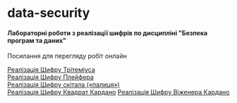 # data-security

<h4>Лабораторні роботи з реалізації шифрів по дисципліні "Безпека програм та даних"</h4>

Посилання для перегляду робіт онлайн

<a href="https://darker-than-black.github.io/data-security/lab8/index.html">Реалізація Шифрy Трітеміуса</a><br>
<a href="https://darker-than-black.github.io/data-security/lab9/index.html">Реалізація Шифрy Плейфера</a><br>
<a href="https://darker-than-black.github.io/data-security/lab10/index.html">Реалізація Шифрy скітала («палиця»)</a><br>
<a href="https://darker-than-black.github.io/data-security/lab11/index.html">Реалізація Шифрy Квадрат Кардано</a>
<a href="https://darker-than-black.github.io/data-security/lab12/index.html">Реалізація Шифрy Віженера Кардано</a>

